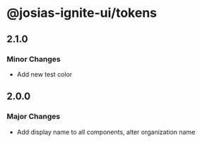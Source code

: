 # @josias-ignite-ui/tokens

## 2.1.0

### Minor Changes

- Add new test color

## 2.0.0

### Major Changes

- Add display name to all components, alter organization name
